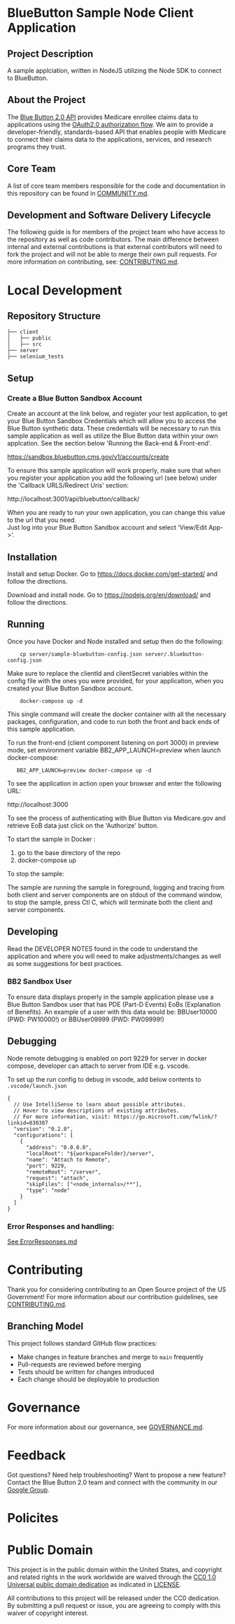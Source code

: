 BlueButton Sample Node Client Application
=====================================================

## Project Description
A sample applciation, written in NodeJS utilizing the Node SDK to connect to BlueButton.

## About the Project
The [Blue Button 2.0 API](https://bluebutton.cms.gov/) provides Medicare enrollee claims data to applications using the [OAuth2.0 authorization flow](https://datatracker.ietf.org/doc/html/rfc6749). We aim to provide a developer-friendly, standards-based API that enables people with Medicare to connect their claims data to the applications, services, and research programs they trust.

## Core Team
A list of core team members responsible for the code and documentation in this repository can be found in [COMMUNITY.md](COMMUNITY.md).

## Development and Software Delivery Lifecycle
The following guide is for members of the project team who have access to the repository as well as code contributors. The main difference between internal and external contributions is that external contributors will need to fork the project and will not be able to merge their own pull requests. For more information on contributing, see: [CONTRIBUTING.md](./CONTRIBUTING.md).

# Local Development

## Repository Structure
```
├── client
│   ├── public
│   ├── src
├── server
├── selenium_tests
```

## Setup

### Create a Blue Button Sandbox Account
Create an account at the link below, and register your test application, to get your Blue Button Sandbox Credentials which will allow you to
access the Blue Button synthetic data. These credentials will be necessary to run this sample application as well as
utilize the Blue Button data within your own applcation. See the section below 'Running the Back-end & Front-end'.

https://sandbox.bluebutton.cms.gov/v1/accounts/create

To ensure this sample application will work properly, make sure that when you register your application you add
the following url (see below) under the 'Callback URLS/Redirect Uris' section:

http://localhost:3001/api/bluebutton/callback/

When you are ready to run your own application, you can change this value to the url that you need.  
Just log into your Blue Button Sandbox account and select 'View/Edit App->'.

## Installation
Install and setup Docker. Go to https://docs.docker.com/get-started/ and follow the directions.

Download and install node. Go to https://nodejs.org/en/download/ and follow the directions.

## Running
Once you have Docker and Node installed and setup then do the following:

```    
    cp server/sample-bluebutton-config.json server/.bluebutton-config.json
```

Make sure to replace the clientId and clientSecret variables within the config file with
the ones you were provided, for your application, when you created your Blue Button Sandbox account.

```
    docker-compose up -d
```

This single command will create the docker container with all the necessary packages, configuration, and code to
run both the front and back ends of this sample application.

To run the front-end (client component listening on port 3000) in preview mode, set environment variable BB2_APP_LAUNCH=preview when launch docker-compose:

```
   BB2_APP_LAUNCH=preview docker-compose up -d
```

To see the application in action open your browser and enter the following URL:

http://localhost:3000

To see the process of authenticating with Blue Button via Medicare.gov and retrieve EoB data just click on the 'Authorize' button.

To start the sample in Docker :

1. go to the base directory of the repo
2. docker-compose up

To stop the sample:

The sample are running the sample in foreground, logging and tracing from both client and server components are on stdout of the command window, to stop the sample, press Ctl C, which will terminate both the client and server components.

## Developing
Read the DEVELOPER NOTES found in the code to understand the application
and where you will need to make adjustments/changes as well as some
suggestions for best practices.

### BB2 Sandbox User
To ensure data displays properly in the sample application please use a
Blue Button Sandbox user that has PDE (Part-D Events) EoBs (Explanation of Benefits). An example of a user with this
data would be: BBUser10000 (PWD: PW10000!) or BBUser09999 (PWD: PW09999!)

## Debugging
Node remote debugging is enabled on port 9229 for server in docker compose, developer can attach to server from IDE e.g. vscode.

To set up the run config to debug in vscode, add below contents to `.vscode/launch.json`
```
{
  // Use IntelliSense to learn about possible attributes.
  // Hover to view descriptions of existing attributes.
  // For more information, visit: https://go.microsoft.com/fwlink/?linkid=830387
  "version": "0.2.0",
  "configurations": [
    {
      "address": "0.0.0.0",
      "localRoot": "${workspaceFolder}/server",
      "name": "Attach to Remote",
      "port": 9229,
      "remoteRoot": "/server",
      "request": "attach",
      "skipFiles": ["<node_internals>/**"],
      "type": "node"
    }
  ]
}
```

### Error Responses and handling:
[See ErrorResponses.md](./ErrorResponses.md)


# Contributing
Thank you for considering contributing to an Open Source project of the US Government! For more information about our contribution guidelines, see [CONTRIBUTING.md](CONTRIBUTING.md).

## Branching Model
This project follows standard GitHub flow practices:

* Make changes in feature branches and merge to `main` frequently
* Pull-requests are reviewed before merging
* Tests should be written for changes introduced
* Each change should be deployable to production

<!-- # Community

# Community Guidelines -->

# Governance
For more information about our governance, see [GOVERNANCE.md](GOVERNANCE.md).

# Feedback
Got questions? Need help troubleshooting? Want to propose a new feature? Contact the Blue Button 2.0 team and connect with the community in our [Google Group](https://groups.google.com/forum/#!forum/Developer-group-for-cms-blue-button-api).

# Policites

# Public Domain
This project is in the public domain within the United States, and copyright and related rights in the work worldwide are waived through the [CC0 1.0 Universal public domain dedication](https://creativecommons.org/publicdomain/zero/1.0/) as indicated in [LICENSE](LICENSE).

All contributions to this project will be released under the CC0 dedication. By submitting a pull request or issue, you are agreeing to comply with this waiver of copyright interest.